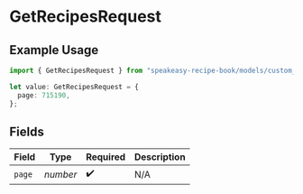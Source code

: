 # GetRecipesRequest

## Example Usage

```typescript
import { GetRecipesRequest } from "speakeasy-recipe-book/models/custom_operations";

let value: GetRecipesRequest = {
  page: 715190,
};
```

## Fields

| Field              | Type               | Required           | Description        |
| ------------------ | ------------------ | ------------------ | ------------------ |
| `page`             | *number*           | :heavy_check_mark: | N/A                |
